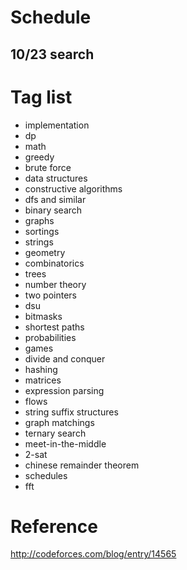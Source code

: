 # Schedule
## 10/23 search


# Tag list
- implementation
- dp
- math
- greedy
- brute force
- data structures
- constructive algorithms
- dfs and similar
- binary search
- graphs
- sortings
- strings
- geometry
- combinatorics
- trees
- number theory
- two pointers
- dsu
- bitmasks
- shortest paths
- probabilities
- games
- divide and conquer
- hashing
- matrices
- expression parsing
- flows
- string suffix structures
- graph matchings
- ternary search
- meet-in-the-middle
- 2-sat
- chinese remainder theorem
- schedules
- fft

# Reference
http://codeforces.com/blog/entry/14565
